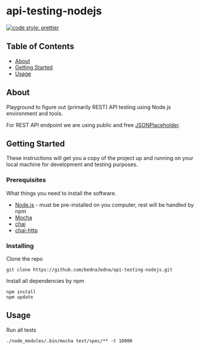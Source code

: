 # api-testing-nodejs

[![code style: prettier](https://img.shields.io/badge/code_style-prettier-ff69b4.svg?style=flat-square)](https://github.com/prettier/prettier)

## Table of Contents

- [About](#about)
- [Getting Started](#getting_started)
- [Usage](#usage)

## About <a name = "about"></a>

Playground to figure out (primarily REST) API testing using Node.js environment and tools.

For REST API endpoint we are using public and free [JSONPlaceholder](https://jsonplaceholder.typicode.com/).

## Getting Started <a name = "getting_started"></a>

These instructions will get you a copy of the project up and running on your local machine for development and testing purposes.

### Prerequisites

What things you need to install the software.

- [Node.js](https://nodejs.org/en/) - must be pre-installed on you computer, rest will be handled by npm
- [Mocha](https://mochajs.org/)
- [chai](https://www.chaijs.com/)
- [chai-http](https://www.chaijs.com/plugins/chai-http/)

### Installing

Clone the repo

```
git clone https://github.com/bednaJedna/api-testing-nodejs.git
```

Install all dependencies by npm

```
npm install
npm update
```

## Usage <a name = "usage"></a>

Run all tests

```
./node_modules/.bin/mocha test/spec/** -t 10000
```
